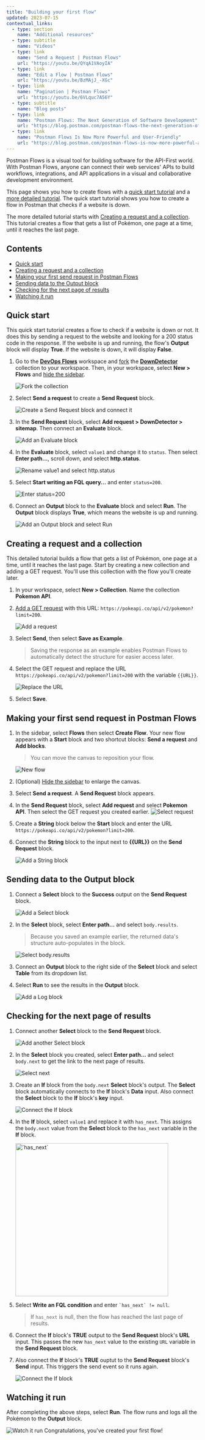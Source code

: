 ```yaml
---
title: "Building your first flow"
updated: 2023-07-15
contextual_links:
  - type: section
    name: "Additional resources"
  - type: subtitle
    name: "Videos"
  - type: link
    name: "Send a Request | Postman Flows"
    url: "https://youtu.be/QYqA1VAoyIA"
  - type: link
    name: "Edit a Flow | Postman Flows"
    url: "https://youtu.be/BzMAjJ_-XGc"
  - type: link
    name: "Pagination | Postman Flows"
    url: "https://youtu.be/6VLquc7A56Y"
  - type: subtitle
    name: "Blog posts"
  - type: link
    name: "Postman Flows: The Next Generation of Software Development"
    url: "https://blog.postman.com/postman-flows-the-next-generation-of-software-development/"
  - type: link
    name: "Postman Flows Is Now More Powerful and User-Friendly"
    url: "https://blog.postman.com/postman-flows-is-now-more-powerful-and-user-friendly/"
---
```


Postman Flows is a visual tool for building software for the API-First world. With Postman Flows, anyone can connect their web services' APIs to build workflows, integrations, and API applications in a visual and collaborative development environment.

This page shows you how to create flows with a [quick start tutorial](#quick-start) and a [more detailed tutorial](#creating-a-request-and-a-collection). The quick start tutorial shows you how to create a flow in Postman that checks if a website is down.

The more detailed tutorial starts with [Creating a request and a collection](#creating-a-request-and-a-collection). This tutorial creates a flow that gets a list of Pokémon, one page at a time, until it reaches the last page.

## Contents

<!-- vale Postman.Spelling = NO -->

* [Quick start](#quick-start)
* [Creating a request and a collection](#creating-a-request-and-a-collection)
* [Making your first send request in Postman Flows](#making-your-first-send-request-in-postman-flows)
* [Sending data to the Output block](#sending-data-to-the-output-block)
* [Checking for the next page of results](#checking-for-the-next-page-of-results)
* [Watching it run](#watching-it-run)

<!-- vale Postman.Spelling = YES -->

## Quick start

This quick start tutorial creates a flow to check if a website is down or not. It does this by sending a request to the website and looking for a 200 status code in the response. If the website is up and running, the flow's **Output** block will display **True**. If the website is down, it will display **False**.

1. Go to the [**DevOps Flows**](https://www.postman.com/postman/workspace/devops-flows) workspace and [fork](/docs/collaborating-in-postman/using-version-control/forking-entities/) the [**DownDetector**](https://www.postman.com/postman/workspace/devops-flows/collection/23919558-2ea958e4-8647-4b79-859a-47a2c7608b4d?action=share&creator=23919558) collection to your workspace. Then, in your workspace, select **New &gt; Flows** and [hide the sidebar](/docs/getting-started/basics/navigating-postman/#sidebar).

    ![Fork the collection](https://assets.postman.com/postman-docs/v10/flow-tut-fork-collection-v10-6.gif)

1. Select **Send a request** to create a **Send Request** block.

    ![Create a **Send Request** block and connect it](https://assets.postman.com/postman-docs/v10/flow-tut-add-send-v10-7.gif)

1. In the **Send Request** block, select **Add request &gt; DownDetector &gt; sitemap**. Then connect an **Evaluate** block.

    ![Add an **Evaluate** block](https://assets.postman.com/postman-docs/v10/flow-tut-add-eval-v10-4.gif)

1. In the **Evaluate** block, select `value1` and change it to `status`. Then select **Enter path...**, scroll down, and select **http.status**.

    ![Rename value1 and select `http.status`](https://assets.postman.com/postman-docs/v10/flow-tut-select-status-v10-4.gif)

1. Select **Start writing an FQL query...** and enter `status=200`.

    ![Enter `status=200`](https://assets.postman.com/postman-docs/v10/flow-tut-status-200-v10-4.gif)

1. Connect an **Output** block to the **Evaluate** block and select **Run**. The **Output** block displays **True**, which means the website is up and running.

    ![Add an **Output** block and select **Run**](https://assets.postman.com/postman-docs/v10/flow-tut-output-run-v10-7.gif)

## Creating a request and a collection

This detailed tutorial builds a flow that gets a list of Pokémon, one page at a time, until it reaches the last page. Start by creating a new collection and adding a GET request. You'll use this collection with the flow you'll create later.

1. In your workspace, select **New &gt; Collection**. Name the collection **Pokemon API**.
1. [Add a GET request](/docs/getting-started/first-steps/sending-the-first-request/) with this URL: `https://pokeapi.co/api/v2/pokemon?limit=200`.

    ![Add a request](https://assets.postman.com/postman-docs/v10/flow-first-request-v10-1.jpg)

1. Select **Send**, then select **Save as Example**.

    > Saving the response as an example enables Postman Flows to automatically detect the structure for easier access later.

1. Select the GET request and replace the URL `https://pokeapi.co/api/v2/pokemon?limit=200` with the variable `{{URL}}`.

    ![Replace the URL](https://assets.postman.com/postman-docs/v10/flow-replace-the-url-v10-2.jpg)

1. Select **Save**.

## Making your first send request in Postman Flows

1. In the sidebar, select **Flows** then select **Create Flow**. Your new flow appears with a **Start** block and two shortcut blocks: **Send a request** and **Add blocks**.

    > You can move the canvas to reposition your flow.

    ![New flow](https://assets.postman.com/postman-docs/v10/flow-start-block-v10-6.gif)

1. (Optional) [Hide the sidebar](/docs/getting-started/basics/navigating-postman/#sidebar) to enlarge the canvas.

1. Select **Send a request**. A **Send Request** block appears.

1. In the **Send Request** block, select **Add request** and select **Pokemon API**. Then select the GET request you created earlier.
    ![Select request](https://assets.postman.com/postman-docs/v10/flow-select-request-v10-4.jpg)

1. Create a **String** block below the **Start** block and enter the URL `https://pokeapi.co/api/v2/pokemon?limit=200`.
1. Connect the **String** block to the input next to **{{URL}}** on the **Send Request** block.

    ![Add a String block](https://assets.postman.com/postman-docs/v10/flow-add-string-block-v10-4.jpg)

## Sending data to the **Output** block

1. Connect a **Select** block to the **Success** output on the **Send Request** block.

    ![Add a Select block](https://assets.postman.com/postman-docs/v10/flow-add-select-v10-4.jpg)

1. In the **Select** block, select **Enter path...** and select `body.results`.

    > Because you saved an example earlier, the returned data's structure auto-populates in the block.

    ![Select body.results](https://assets.postman.com/postman-docs/v10/flow-body-results-v10-6.jpg)

1. Connect an **Output** block to the right side of the **Select** block and select **Table** from its dropdown list.
1. Select **Run** to see the results in the **Output** block.

    ![Add a Log block](https://assets.postman.com/postman-docs/v10/flow-add-output-v10.jpg)

## Checking for the next page of results

1. Connect another **Select** block to the **Send Request** block.

    ![Add another Select block](https://assets.postman.com/postman-docs/v10/flow-add-another-select-v10-4.jpg)

1. In the **Select** block you created, select **Enter path...** and select `body.next` to get the link to the next page of results.

    ![Select `next`](https://assets.postman.com/postman-docs/v10/flow-select-next-v10-3.jpg)

1. Create an **If** block from the `body.next` **Select** block's output. The **Select** block automatically connects to the **If** block's **Data** input. Also connect the **Select** block to the **If** block's **key** input.

    ![Connect the **If** block](https://assets.postman.com/postman-docs/v10/flow-add-if-block-v10-5.gif)

1. In the **If** block, select `value1` and replace it with `has_next`. This assigns the `body.next` value from the **Select** block to the `has_next` variable in the **If** block.

    <img alt="`has_next`" src="https://assets.postman.com/postman-docs/v10/flow-enter-has-next-v10-4.jpg" width="400">

1. Select **Write an FQL condition** and enter <code class="language-text">&#96;has_next&#96; != null</code>.

    > If `has_next` is null, then the flow has reached the last page of results.

1. Connect the **If** block's **TRUE** output to the **Send Request** block's **URL** input. This passes the new `has_next` value to the existing `URL` variable in the **Send Request** block.
1. Also connect the **If** block's **TRUE** ouptut to the **Send Request** block's **Send** input. This triggers the send event so it runs again.

    ![Connect the If block](https://assets.postman.com/postman-docs/v10/flow-connect-if-v10-6.jpg)

## Watching it run

<!-- vale Postman.Vocab = NO -->

After completing the above steps, select **Run**. The flow runs and logs all the Pokémon to the **Output** block.

<!-- vale Postman.Vocab = YES -->

![Watch it run](https://assets.postman.com/postman-docs/v10/flow-watch-it-run-v10-5.gif)
Congratulations, you've created your first flow!
